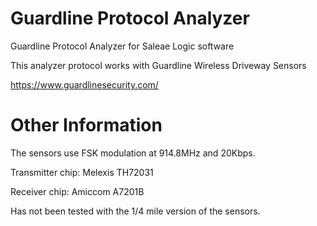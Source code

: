 # Guardline Protocol Analyzer
Guardline Protocol Analyzer for Saleae Logic software

This analyzer protocol works with Guardline Wireless Driveway Sensors

https://www.guardlinesecurity.com/

# Other Information
The sensors use FSK modulation at 914.8MHz and 20Kbps.

Transmitter chip: Melexis TH72031

Receiver chip: Amiccom A7201B

Has not been tested with the 1/4 mile version of the sensors.



